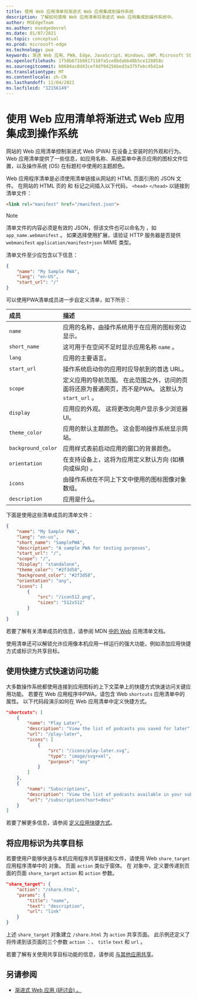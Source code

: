 ```yaml
---
title: 使用 Web 应用清单将渐进式 Web 应用集成到操作系统
description: 了解如何使用 Web 应用清单将渐进式 Web 应用集成到操作系统中。
author: MSEdgeTeam
ms.author: msedgedevrel
ms.date: 01/07/2021
ms.topic: conceptual
ms.prod: microsoft-edge
ms.technology: pwa
keywords: 渐进 Web 应用、PWA、Edge、JavaScript、Windows、UWP、Microsoft Store
ms.openlocfilehash: 1f50b671b9817110fa5ce0bdabb48b5ce128858c
ms.sourcegitcommit: b0604ac0d43cef4df04256bed3a375febc45d1a4
ms.translationtype: MT
ms.contentlocale: zh-CN
ms.lasthandoff: 11/04/2021
ms.locfileid: "12156149"
---
```

# <a name="use-a-web-app-manifest-to-integrate-a-progressive-web-app-into-the-operating-system"></a>使用 Web 应用清单将渐进式 Web 应用集成到操作系统

网站的 Web 应用清单控制渐进式 Web (PWA) 在设备上安装时的外观和行为。 Web 应用清单提供了一些信息，如应用名称、系统菜单中表示应用的图标文件位置，以及操作系统 (OS) 在标题栏中使用的主题颜色。

Web 应用程序清单是必须使用清单链接从网站的 HTML 页面引用的 JSON 文件。 在网站的 HTML 页的 和 标记之间插入以下代码， `<head>` `</head>` 以链接到清单文件：

```html
<link rel="manifest" href="/manifest.json">
```

> [!NOTE]
> 清单文件的内容必须是有效的 JSON，但该文件也可以命名为 ，如 `app_name.webmanifest` 。 如果选择使用扩展，请验证 HTTP 服务器是否提供 `webmanifest` `application/manifest+json` MIME 类型。

清单文件至少应包含以下信息：

```json
{
    "name": "My Sample PWA",
    "lang": "en-US",
    "start_url": "/"
}
```

可以使用PWA清单成员进一步自定义清单，如下所示：

| 成员 | 描述 |
|:--- |:--- |
| `name` | 应用的名称，由操作系统用于在应用的图标旁边显示。 |
| `short_name` | 这可用于在空间不足时显示应用名称 `name` 。 |
| `lang` | 应用的主要语言。 |
| `start_url` | 操作系统启动你的应用时应导航到的首选 URL。 |
| `scope` | 定义应用的导航范围。 在此范围之外，访问的页面将还原为普通网页，而不是PWA。 这默认为 `start_url` 。 |
| `display` | 应用应的外观。 这将更改向用户显示多少浏览器 UI。 |
| `theme_color` | 应用的默认主题颜色。 这会影响操作系统显示网站。 |
| `background_color` | 应用样式表前启动应用的窗口的背景颜色。 |
| `orientation` | 在支持设备上，这将为应用定义默认方向 (如横向或纵向) 。 |
| `icons` | 由操作系统在不同上下文中使用的图标图像对象数组。 |
| `description` | 应用是什么。 |

下面是使用这些清单成员的清单文件：

```json
{
    "name": "My Sample PWA",
    "lang": "en-us",
    "short_name": "SamplePWA",
    "description": "A sample PWA for testing purposes",
    "start_url": "/",
    "scope": "/",
    "display": "standalone",
    "theme_color": "#2f3d58",
    "background_color": "#2f3d58",
    "orientation": "any",
    "icons": [
        {
            "src": "/icon512.png",
            "sizes": "512x512"
        }
    ]
}
```

若要了解有关清单成员的信息，请参阅 MDN [中的 Web](https://developer.mozilla.org/docs/Web/Manifest) 应用清单文档。

使用清单还可以解锁允许应用像本机应用一样运行的强大功能，例如添加应用快捷方式或标识为共享目标。

<!-- todo: when these experimental features land in the manifest and so are no longer experimental, move the "URI Protocol Handling" & "URL Link Handling" sections from article [Experimental features in Progressive Web Apps (PWAs)](experimental-features/index.md) into the present article, but preserve the two headings there, move them to the bottom, with a link pointing to the moved sections in this article. -->


<!-- ====================================================================== -->
## <a name="use-shortcuts-to-provide-quick-access-to-features"></a>使用快捷方式快速访问功能

大多数操作系统都使用连接到应用图标的上下文菜单上的快捷方式快速访问关键应用功能。  若要在 Web 应用程序中PWA，请包含 Web `shortcuts` 应用清单中的 属性。  以下代码段演示如何在 Web 应用清单中定义快捷方式。

```json
"shortcuts": [
    {
        "name": "Play Later",
        "description": "View the list of podcasts you saved for later",
        "url": "/play-later",
        "icons": [
            {
                "src": "/icons/play-later.svg",
                "type": "image/svg+xml",
                "purpose": "any"
            }
        ]
    },
    {
        "name": "Subscriptions",
        "description": "View the list of podcasts available in your subscription",
        "url": "/subscriptions?sort=desc"
    }
]
```

若要了解更多信息，请参阅 [定义应用快捷方式](shortcuts.md)。


<!-- ====================================================================== -->
## <a name="identify-your-app-as-a-share-target"></a>将应用标识为共享目标

若要使用户能够快速与本机应用程序共享链接和文件，请使用 Web `share_target` 应用程序清单中的 对象。  页面 `action` 类似于窗体。  在 对象中，定义要传递到页面的页面 `share_target` `action` 和 `action` 参数。

```json
"share_target": {
    "action": "/share.html",
    "params": {
        "title": "name",
        "text": "description",
        "url": "link"
    }
}
```

上述 `share_target` 对象建立 `/share.html` 为 `action` 共享页面。  此示例还定义了将传递到该页面的三个参数 `action` ：、 `title` `text` 和 `url` 。

若要了解有关使用共享目标功能的信息，请参阅 [与其他应用共享](share.md)。


<!-- ====================================================================== -->
## <a name="see-also"></a>另请参阅

*  [渐进式 Web 应用 (研讨会) 。 ](https://noti.st/aarongustafson/co3b5z/getting-started-with-progressive-web-apps-workshop)
